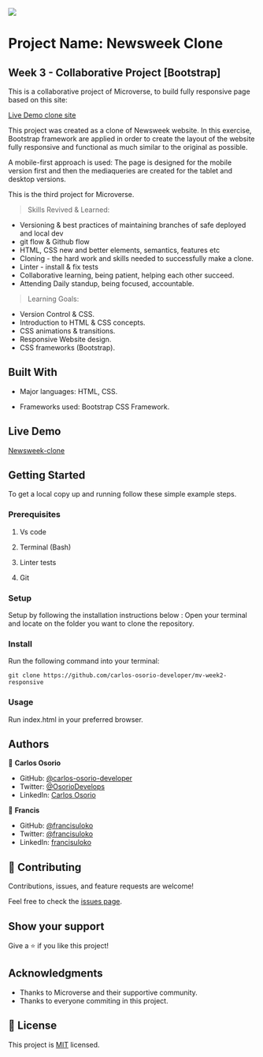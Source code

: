 ![](https://img.shields.io/badge/Microverse-blueviolet)

# Project Name: Newsweek Clone

## Week 3 - Collaborative Project [Bootstrap]

This is a collaborative project of Microverse, to build fully responsive page based on this  site:

[Live Demo clone site](https://web.archive.org/web/20210120125445/https://www.newsweek.com/)

This project was created as a clone of Newsweek website. In this exercise, Bootstrap framework are applied in order to create the layout of the website fully responsive and functional as much similar to the original as possible.

A mobile-first approach is used: The page is designed for the mobile version first and then the mediaqueries are created for the tablet and desktop versions.

This is the third project for Microverse.

> Skills Revived & Learned:

- Versioning & best practices of maintaining branches of safe deployed and local dev
- git flow & Github flow
- HTML, CSS new and better elements, semantics, features etc
- Cloning - the hard work and skills needed to successfully make a clone.
- Linter - install & fix tests
- Collaborative learning, being patient, helping each other succeed.
- Attending Daily standup, being focused, accountable.

> Learning Goals:

- Version Control & CSS.
- Introduction to HTML & CSS concepts.
- CSS animations & transitions.
- Responsive Website design.
- CSS frameworks (Bootstrap).

## Built With

- Major languages: HTML, CSS.
  
- Frameworks used: Bootstrap CSS Framework.

## Live Demo

[Newsweek-clone](https://carlos-osorio-developer.github.io/mv-week3-bootstrap/)

## Getting Started

To get a local copy up and running follow these simple example steps.

### Prerequisites

1. Vs code

2. Terminal (Bash)

3. Linter tests

4. Git

### Setup

Setup by  following the installation instructions below :
Open your terminal and locate on the folder you want to clone the repository.

### Install

Run the following command into your terminal:

```console
git clone https://github.com/carlos-osorio-developer/mv-week2-responsive
```

### Usage

Run index.html in your preferred browser.

## Authors

👤 **Carlos Osorio**

- GitHub: [@carlos-osorio-developer](https://github.com/carlos-osorio-developer)
- Twitter: [@OsorioDevelops](hhttps://twitter.com/@OsorioDevelops)
- LinkedIn: [Carlos Osorio](https://www.linkedin.com/in/carlos-osorio-developer/)

👤 **Francis**

- GitHub: [@francisuloko](https://github.com/francisuloko)
- Twitter: [@francisuloko](https://www.twitter.com/francisuloko)
- LinkedIn: [francisuloko](http://www.linkedin.com/in/francisuloko)

## 🤝 Contributing

Contributions, issues, and feature requests are welcome!

Feel free to check the [issues page](./issues/).

## Show your support

Give a ⭐️ if you like this project!

## Acknowledgments

- Thanks to Microverse and their supportive community.
- Thanks to everyone commiting in this project.

## 📝 License

This project is [MIT](lic.url) licensed.
